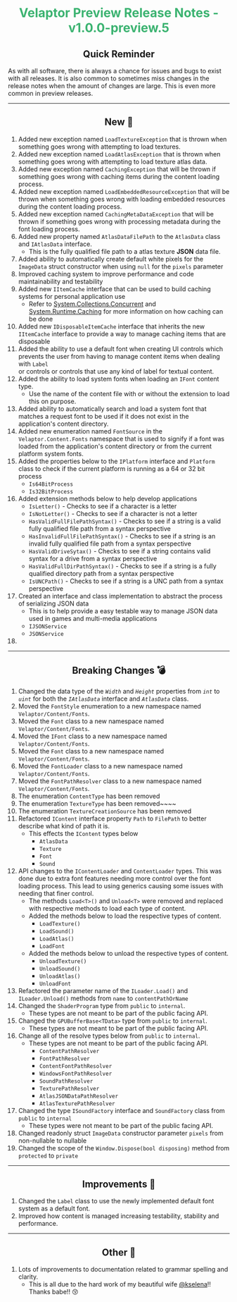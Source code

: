 <h1 align="center" style='color:mediumseagreen;font-weight:bold'>Velaptor Preview Release Notes - v1.0.0-preview.5</h1>

<h2 align="center" style='font-weight:bold'>Quick Reminder</h2>

As with all software, there is always a chance for issues and bugs to exist with all releases.  It is also common to sometimes miss changes in the release notes when the amount of changes are large.  This is even more common in preview releases.

---

<h2 style="font-weight:bold" align="center">New 🎉</h2>

1. Added new exception named `LoadTextureException` that is thrown when something goes wrong with attempting to load textures.
2. Added new exception named `LoadAtlasException` that is thrown when something goes wrong with attempting to load texture atlas data.
3. Added new exception named `CachingException` that will be thrown if something goes wrong with caching items during the content loading process.
4. Added new exception named `LoadEmbeddedResourceException` that will be thrown when something goes wrong with loading embedded resources during the content loading process.
5. Added new exception named `CachingMetaDataException` that will be thrown if something goes wrong with processing metadata during the font loading process.
6. Added new property named `AtlasDataFilePath` to the `AtlasData` class and `IAtlasData` interface.
   - This is the fully qualified file path to a atlas texture **JSON** data file.
7. Added ability to automatically create default white pixels for the `ImageData` struct constructor when using `null` for the `pixels` parameter
8. Improved caching system to improve performance and code maintainability and testability
9. Added new `IItemCache` interface that can be used to build caching systems for personal application use
    - Refer to [System.Collections.Concurrent](https://docs.microsoft.com/en-us/dotnet/api/system.collections.concurrent?view=net-6.0) and  
      [System.Runtime.Caching](https://docs.microsoft.com/en-us/dotnet/api/system.runtime.caching?view=dotnet-plat-ext-6.0) for more information on how caching can be done
10. Added new `IDisposableItemCache` interface that inherits the new `IItemCache` interface to provide a way to manage caching items that are disposable
11. Added the ability to use a default font when creating UI controls which prevents the user from having to manage content items when dealing with `Label`  
    or controls or controls that use any kind of label for textual content.
12. Added the ability to load system fonts when loading an `IFont` content type.
    - Use the name of the content file with or without the extension to load this on purpose.
13. Added ability to automatically search and load a system font that matches a request font to be used if it does not exist in the  
    application's content directory.
14. Added new enumeration named `FontSource` in the `Velaptor.Content.Fonts` namespace that is used to signify if a font was  
    loaded from the application's content directory or from the current platform system fonts.
15. Added the properties below to the `IPlatform` interface and `Platform` class to check if the current platform is running as a 64 or 32 bit process
    - `Is64BitProcess`
    - `Is32BitProcess`
16. Added extension methods below to help develop applications
    - `IsLetter()` - Checks to see if a character is a letter
    - `IsNotLetter()` - Checks to see if a character is not a letter
    - `HasValidFullFilePathSyntax()` - Checks to see if a string is a valid fully qualified file path from a syntax perspective
    - `HasInvalidFullFilePathSyntax()` - Checks to see if a string is an invalid fully qualified file path from a syntax perspective
    - `HasValidDriveSytax()` - Checks to see if a string contains valid syntax for a drive from a syntax perspective
    - `HasValidFullDirPathSyntax()` - Checks to see if a string is a fully qualified directory path from a syntax perspective
    - `IsUNCPath()` - Checks to see if a string is a UNC path from a syntax perspective
17. Created an interface and class implementation to abstract the process of serializing JSON data
    - This is to help provide a easy testable way to manage JSON data used in games and multi-media applications 
    - `IJSONService`
    - `JSONService`
18. 

---

<h2 style="font-weight:bold" align="center">Breaking Changes 💣</h2>

1. Changed the data type of the _`Width`_ and _`Height`_ properties from _`int`_ to _`uint`_ for both the _`IAtlasData`_ interface and _`AtlasData`_ class.
2. Moved the `FontStyle` enumeration to a new namespace named `Velaptor/Content/Fonts`.
3. Moved the `Font` class to a new namespace named `Velaptor/Content/Fonts`.
4. Moved the `IFont` class to a new namespace named `Velaptor/Content/Fonts`.
5. Moved the `Font` class to a new namespace named `Velaptor/Content/Fonts`.
6. Moved the `FontLoader` class to a new namespace named `Velaptor/Content/Fonts`.
7. Moved the `FontPathResolver` class to a new namespace named `Velaptor/Content/Fonts`.
8. The enumeration `ContentType` has been removed
9. The enumeration `TextureType` has been removed~~~~
10. The enumeration `TextureCreationSource` has been removed
11. Refactored `IContent` interface property `Path` to `FilePath` to better describe what kind of path it is.
    - This effects the `IContent` types below
      - `AtlasData`
      - `Texture`
      - `Font`
      - `Sound`
12. API changes to the `IContentLoader` and `ContentLoader` types.  This was done due to extra font features needing more control over the font loading process.  This lead to using generics causing some issues with needing that finer control. 
    - The methods `Load<T>()` and `Unload<T>` were removed and replaced with respective methods to load each type of content.
    - Added the methods below to load the respective types of content.
      - `LoadTexture()`
      - `LoadSound()`
      - `LoadAtlas()`
      - `LoadFont`
    - Added the methods below to unload the respective types of content.
      - `UnloadTexture()`
      - `UnloadSound()`
      - `UnloadAtlas()`
      - `UnloadFont`
13. Refactored the parameter name of the `ILoader.Load()` and `ILoader.Unload()` methods from `name` to `contentPathOrName`
14. Changed the `ShaderProgram` type from `public` to `internal`.
    - These types are not meant to be part of the public facing API.
15. Changed the `GPUBufferBase<TData>` type from `public` to `internal`.
    - These types are not meant to be part of the public facing API.
16. Change all of the resolve types below from `public` to `internal`.
    - These types are not meant to be part of the public facing API.
      - `ContentPathResolver`
      - `FontPathResolver`
      - `ContentFontPathResolver`
      - `WindowsFontPathResolver`
      - `SoundPathResolver`
      - `TexturePathResolver`
      - `AtlasJSONDataPathResolver`
      - `AtlasTexturePathResolver`
17. Changed the type `ISoundFactory` interface and `SoundFactory` class from `public` to `internal`
    - These types were not meant to be part of the public facing API.
18. Changed readonly struct `ImageData` constructor parameter `pixels` from non-nullable to nullable 
19. Changed the scope of the `Window.Dispose(bool disposing)` method from `protected` to `private`

---

<h2 style="font-weight:bold" align="center">Improvements 🌟</h2>

1. Changed the `Label` class to use the newly implemented default font system as a default font.
2. Improved how content is managed increasing testability, stability and performance.

---

<h2 style="font-weight:bold" align="center">Other 👏</h2>

1. Lots of improvements to documentation related to grammar spelling and clarity.
    - This is all due to the hard work of my beautiful wife [@kselena](https://github.com/kselena/kselena)!!  Thanks babe!! 😚
